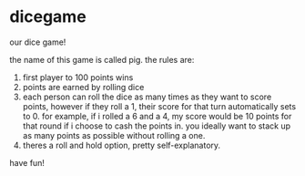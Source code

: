 # dicegame
our dice game!

the name of this game is called pig. the rules are:

1. first player to 100 points wins
2. points are earned by rolling dice
3. each person can roll the dice as many times as they want to score points, however if they roll a 1, their score for that turn automatically sets to 0. for example, if i rolled a 6 and a 4, my score would be 10 points for that round if i choose to cash the points in. you ideally want to stack up as many points as possible without rolling a one.
4. theres a roll and hold option, pretty self-explanatory.

have fun!
